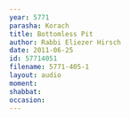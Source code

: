 ```yaml
---
year: 5771
parasha: Korach
title: Bottomless Pit
author: Rabbi Eliezer Hirsch
date: 2011-06-25
id: 57714051
filename: 5771-405-1
layout: audio
moment: 
shabbat: 
occasion: 
---
```

